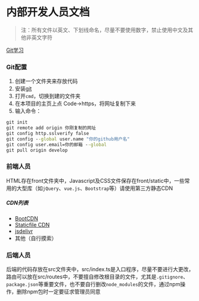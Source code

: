 # 内部开发人员文档
> 注：所有文件以英文、下划线命名，尽量不要使用数字，禁止使用中文及其他非英文字符

[Git学习](https://oschina.gitee.io/learn-git-branching/)

### Git配置
1. 创建一个文件夹来存放代码
2. 安装[git](https://git-scm.org/downloads)
3. 打开`cmd`，切换到建的文件夹
4. 在本项目的主页上点 Code->https，将网址复制下来
5. 输入命令：  
```cmd
git init
git remote add origin 你刚复制的网址
git config http.sslverify false
git config --global user.name "你的github用户名"
git config user.email=你的邮箱 --global
git pull origin develop
```

### 前端人员
HTML存在front文件夹中，Javascript及CSS文件保存在front/static中，一些常用的大型库（如`jQuery`、`vue.js`、`Bootstrap`等）请使用第三方静态CDN  

##### CDN列表
* [BootCDN](https://www.bootcdn.cn/)
* [Staticfile CDN](http://www.staticfile.org/)
* [jsdelivr](http://www.jsdelivr.com/)
* 其他（自行摸索）

### 后端人员
后端的代码存放在src文件夹中，src/index.ts是入口程序，尽量不要进行大更改，路由可以放在src/routes中，不要擅自修改根目录的文件，尤其是`.gitignore`、`package.json`等重要文件，也不要自行删改`node_modules`的文件，通过npm操作，删除npm包时一定要征求管理员同意


